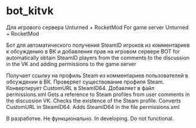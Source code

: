 # bot_kitvk
Для игрового сервера Unturned + RocketMod
For game server Unturned + RocketMod

Бот для автоматического получения SteamID игроков из комментариев к обсуждению в ВК и добавления прав на игровом сервере
BOT for automatically obtain SteamID players from the comments to the discussion in the VK and adding permissions to the game server

Получает ссылку на профиль Steam из комментариев пользователей в обсуждении в ВК. Проверяет существование профиля Steam. Конвертирует CustomURL в SteamID64. Добавляет в файл permissions.xml
Gets a reference to Steam profiles from user comments in the discussion VK. Checks the existence of the Steam profile. Converts CustomURL in SteamID64. Adds SteamID64 in the file permissions.xml

В разработке. Не функционально.
In developing. Do not functional.
